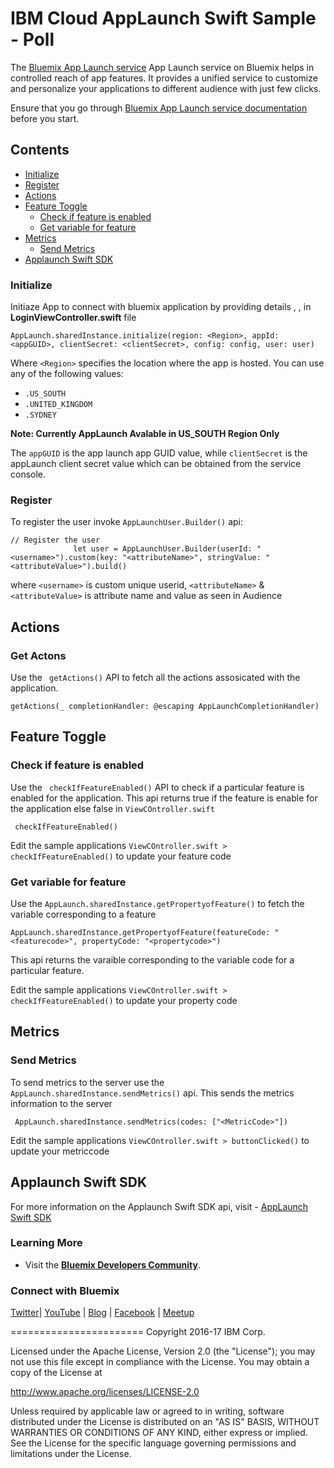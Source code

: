 IBM Cloud AppLaunch Swift Sample - Poll
=====================================================

The [Bluemix App Launch service](https://console.bluemix.net/catalog/services/app-launch) App Launch service on Bluemix helps in controlled reach of app features. It provides a unified service to customize and personalize your applications to different audience with just few clicks.

Ensure that you go through [Bluemix App Launch service documentation](https://console.bluemix.net/docs/services/app-launch/index.html) before you start.

## Contents
- [Initialize](#initialize) 
- [Register](#register) 
- [Actions](#actions)
- [Feature Toggle](#feature-toggle)
    - [Check if feature is enabled](#check-if-feature-is-enabled)
    - [Get variable for feature](#get-variable-for-feature)
- [Metrics](#metrics)
    - [Send Metrics](#send-metrics)
- [Applaunch Swift SDK](#applaunch-swift-sdk)    



### Initialize
Initiaze App to connect with bluemix application by providing  details <Regions> , <ApplicationGUID> , <CLientSecret> in **LoginViewController.swift** file
```
AppLaunch.sharedInstance.initialize(region: <Region>, appId: <appGUID>, clientSecret: <clientSecret>, config: config, user: user)
```


Where `<Region>` specifies the location where the app is hosted. You can use any of the following values:

- `.US_SOUTH`
- `.UNITED_KINGDOM`
- `.SYDNEY`

**Note: Currently AppLaunch Avalable in US_SOUTH Region Only**

The `appGUID` is the app launch app GUID value, while `clientSecret` is the appLaunch client secret value which can be obtained from the service console.

### Register
To register the user invoke ```AppLaunchUser.Builder()``` api: 

```
// Register the user
              let user = AppLaunchUser.Builder(userId: "<username>").custom(key: "<attributeName>", stringValue: "<attributeValue>").build()
```

where `<username>` is custom unique userid, `<attributeName>` & `<attributeValue>` is attribute name and value as seen in Audience

## Actions

### Get Actons

Use the ` getActions()` API to fetch all the actions assosicated with the application. 

    getActions(_ completionHandler: @escaping AppLaunchCompletionHandler)

## Feature Toggle

### Check if feature is enabled

Use the ` checkIfFeatureEnabled()` API to check if a particular feature is enabled for the application. This api returns true if the feature is enable for the application else false in `ViewCOntroller.swift`


     checkIfFeatureEnabled()
 
 
Edit the sample applications ```ViewCOntroller.swift > checkIfFeatureEnabled()``` to update your feature code

### Get variable for feature
Use the `AppLaunch.sharedInstance.getPropertyofFeature()` to fetch the variable corresponding to a feature

    AppLaunch.sharedInstance.getPropertyofFeature(featureCode: "<featurecode>", propertyCode: "<propertycode>")
    

This api returns the varaible corresponding to the variable code for a particular feature.

Edit the sample applications ```ViewCOntroller.swift > checkIfFeatureEnabled()``` to update your property code

## Metrics

### Send Metrics

To send metrics to the server use the `AppLaunch.sharedInstance.sendMetrics()` api. This sends the metrics information to the server

```
 AppLaunch.sharedInstance.sendMetrics(codes: ["<MetricCode>"])
```
Edit the sample applications ```ViewCOntroller.swift > buttonClicked()``` to update your metriccode

## Applaunch Swift SDK

For more information on the Applaunch Swift SDK api, visit - [AppLaunch Swift SDK](https://github.com/ibm-bluemix-mobile-services/bms-clientsdk-swift-applaunch)

### Learning More

* Visit the **[Bluemix Developers Community](https://developer.ibm.com/bluemix/)**.

### Connect with Bluemix

[Twitter](https://twitter.com/ibmbluemix)|
[YouTube](https://www.youtube.com/watch?v=dQ1WcY_Ill4) |
[Blog](https://developer.ibm.com/bluemix/blog/) |
[Facebook](https://www.facebook.com/ibmbluemix) |
[Meetup](http://www.meetup.com/bluemix/)

=======================
Copyright 2016-17 IBM Corp.

Licensed under the Apache License, Version 2.0 (the "License");
you may not use this file except in compliance with the License.
You may obtain a copy of the License at

http://www.apache.org/licenses/LICENSE-2.0

Unless required by applicable law or agreed to in writing, software
distributed under the License is distributed on an "AS IS" BASIS,
WITHOUT WARRANTIES OR CONDITIONS OF ANY KIND, either express or implied.
See the License for the specific language governing permissions and
limitations under the License.
